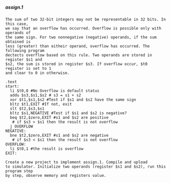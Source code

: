 ##### assign.1
    The sum of two 32-bit integers may not be representable in 32 bits. In this case, 
    we say that an overflow has occurred. Overflow is possible only with operands of 
    the same sign. For two nonnegative (negative) operands, if the sum obtained is 
    less (greater) than eitheir operand, overflow has occurred. The following program 
    dectects overflow based on this rule. Two operands are stored in register $s1 and 
    $s2, the sum is stored in register $s3. If overflow occur, $t0 register is set to 1 
    and clear to 0 in otherwise.

    .text
    start:
      li $t0,0 #No Overflow is default status
      addu $s3,$s1,$s2 # s3 = s1 + s2
      xor $t1,$s1,$s2 #Test if $s1 and $s2 have the same sign
      bltz $t1,EXIT #If not, exit
      slt $t2,$s3,$s1
      bltz $s1,NEGATIVE #Test if $s1 and $s2 is negative?
      beq $t2,$zero,EXIT #s1 and $s2 are positive
       # if $s3 > $s1 then the result is not overflow
      j OVERFLOW
    NEGATIVE:
      bne $t2,$zero,EXIT #s1 and $s2 are negative
       # if $s3 < $s1 then the result is not overflow
    OVERFLOW:
      li $t0,1 #the result is overflow
    EXIT:

    Create a new project to implement assign.1. Compile and upload 
    to simulator. Initialize two operands (register $s1 and $s2), run this program step 
    by step, observe memory and registers value.
